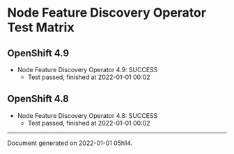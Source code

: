 
Node Feature Discovery Operator Test Matrix
===========================================

OpenShift 4.9
-------------



* Node Feature Discovery Operator 4.9: SUCCESS
  - Test passed, finished at 2022-01-01 00:02

OpenShift 4.8
-------------



* Node Feature Discovery Operator 4.8: SUCCESS
  - Test passed, finished at 2022-01-01 00:02

---
Document generated on 2022-01-01 05h14.
